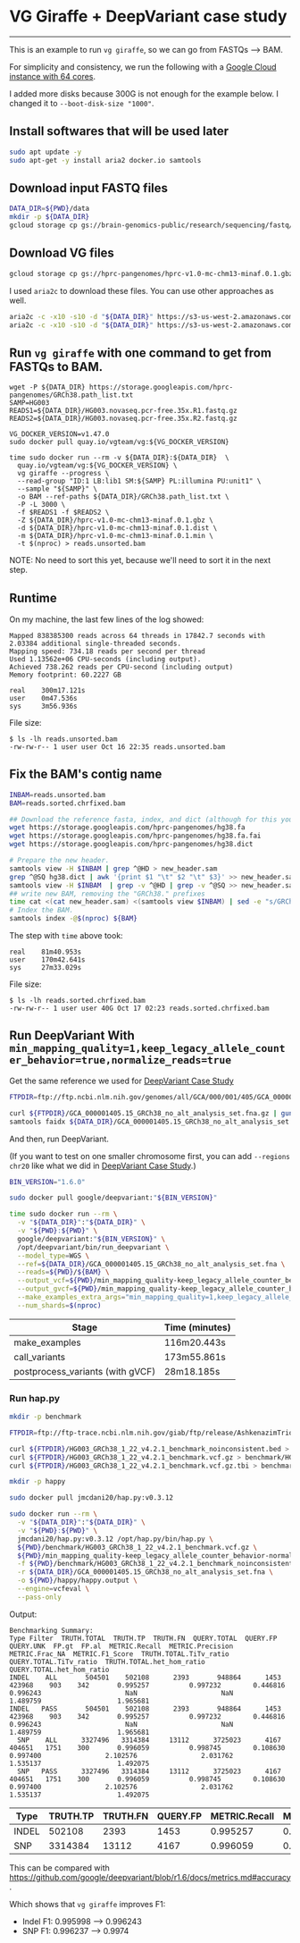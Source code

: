 # VG Giraffe + DeepVariant case study
---

This is an example to run `vg giraffe`, so we can go from FASTQs --> BAM.

For simplicity and consistency, we run the following with a
[Google Cloud instance with 64 cores](deepvariant-details.md#command-for-a-cpu-only-machine-on-google-cloud-platform).

I added more disks because 300G is not enough for the example below. I changed
it to `--boot-disk-size "1000"`.

## Install softwares that will be used later

```bash
sudo apt update -y
sudo apt-get -y install aria2 docker.io samtools
```

## Download input FASTQ files

```bash
DATA_DIR=${PWD}/data
mkdir -p ${DATA_DIR}
gcloud storage cp gs://brain-genomics-public/research/sequencing/fastq/novaseq/wgs_pcr_free/35x/HG003.novaseq.pcr-free.35x.R?.fastq.gz ${DATA_DIR}/
```

## Download VG files

```bash
gcloud storage cp gs://hprc-pangenomes/hprc-v1.0-mc-chm13-minaf.0.1.gbz ${DATA_DIR}/
```

I used `aria2c` to download these files. You can use other approaches as well.

```bash
aria2c -c -x10 -s10 -d "${DATA_DIR}" https://s3-us-west-2.amazonaws.com/human-pangenomics/pangenomes/freeze/freeze1/minigraph-cactus/filtered/hprc-v1.0-mc-chm13-minaf.0.1.min
aria2c -c -x10 -s10 -d "${DATA_DIR}" https://s3-us-west-2.amazonaws.com/human-pangenomics/pangenomes/freeze/freeze1/minigraph-cactus/filtered/hprc-v1.0-mc-chm13-minaf.0.1.dist
```

## Run `vg giraffe` with one command to get from FASTQs to BAM.

```
wget -P ${DATA_DIR} https://storage.googleapis.com/hprc-pangenomes/GRCh38.path_list.txt
SAMP=HG003
READS1=${DATA_DIR}/HG003.novaseq.pcr-free.35x.R1.fastq.gz
READS2=${DATA_DIR}/HG003.novaseq.pcr-free.35x.R2.fastq.gz

VG_DOCKER_VERSION=v1.47.0
sudo docker pull quay.io/vgteam/vg:${VG_DOCKER_VERSION}

time sudo docker run --rm -v ${DATA_DIR}:${DATA_DIR}  \
  quay.io/vgteam/vg:${VG_DOCKER_VERSION} \
  vg giraffe --progress \
  --read-group "ID:1 LB:lib1 SM:${SAMP} PL:illumina PU:unit1" \
  --sample "${SAMP}" \
  -o BAM --ref-paths ${DATA_DIR}/GRCh38.path_list.txt \
  -P -L 3000 \
  -f $READS1 -f $READS2 \
  -Z ${DATA_DIR}/hprc-v1.0-mc-chm13-minaf.0.1.gbz \
  -d ${DATA_DIR}/hprc-v1.0-mc-chm13-minaf.0.1.dist \
  -m ${DATA_DIR}/hprc-v1.0-mc-chm13-minaf.0.1.min \
  -t $(nproc) > reads.unsorted.bam
```

NOTE: No need to sort this yet, because we'll need to sort it in the next step.

## Runtime

On my machine, the last few lines of the log showed:

```
Mapped 838385300 reads across 64 threads in 17842.7 seconds with 2.03384 additional single-threaded seconds.
Mapping speed: 734.18 reads per second per thread
Used 1.13562e+06 CPU-seconds (including output).
Achieved 738.262 reads per CPU-second (including output)
Memory footprint: 60.2227 GB

real    300m17.121s
user    0m47.536s
sys     3m56.936s
```

File size:

```
$ ls -lh reads.unsorted.bam
-rw-rw-r-- 1 user user Oct 16 22:35 reads.unsorted.bam
```

## Fix the BAM's contig name

```bash
INBAM=reads.unsorted.bam
BAM=reads.sorted.chrfixed.bam

## Download the reference fasta, index, and dict (although for this you only need the .dict).
wget https://storage.googleapis.com/hprc-pangenomes/hg38.fa
wget https://storage.googleapis.com/hprc-pangenomes/hg38.fa.fai
wget https://storage.googleapis.com/hprc-pangenomes/hg38.dict

# Prepare the new header.
samtools view -H $INBAM | grep ^@HD > new_header.sam
grep ^@SQ hg38.dict | awk '{print $1 "\t" $2 "\t" $3}' >> new_header.sam
samtools view -H $INBAM  | grep -v ^@HD | grep -v ^@SQ >> new_header.sam
## write new BAM, removing the "GRCh38." prefixes
time cat <(cat new_header.sam) <(samtools view $INBAM) | sed -e "s/GRCh38.//g" | samtools sort --threads 10 -m 2G -O BAM > ${BAM}
# Index the BAM.
samtools index -@$(nproc) ${BAM}
```

The step with `time` above took:

```
real    81m40.953s
user    170m42.641s
sys     27m33.029s
```

File size:

```
$ ls -lh reads.sorted.chrfixed.bam
-rw-rw-r-- 1 user user 40G Oct 17 02:23 reads.sorted.chrfixed.bam
```

## Run DeepVariant With `min_mapping_quality=1,keep_legacy_allele_counter_behavior=true,normalize_reads=true`

Get the same reference we used for
[DeepVariant Case Study](deepvariant-case-study.md)

```bash
FTPDIR=ftp://ftp.ncbi.nlm.nih.gov/genomes/all/GCA/000/001/405/GCA_000001405.15_GRCh38/seqs_for_alignment_pipelines.ucsc_ids

curl ${FTPDIR}/GCA_000001405.15_GRCh38_no_alt_analysis_set.fna.gz | gunzip > ${DATA_DIR}/GCA_000001405.15_GRCh38_no_alt_analysis_set.fna
samtools faidx ${DATA_DIR}/GCA_000001405.15_GRCh38_no_alt_analysis_set.fna
```

And then, run DeepVariant.

(If you want to test on one smaller chromosome first, you can add
`--regions chr20` like what we did in
[DeepVariant Case Study](deepvariant-case-study.md).)

```bash
BIN_VERSION="1.6.0"

sudo docker pull google/deepvariant:"${BIN_VERSION}"

time sudo docker run --rm \
  -v "${DATA_DIR}":"${DATA_DIR}" \
  -v "${PWD}:${PWD}" \
  google/deepvariant:"${BIN_VERSION}" \
  /opt/deepvariant/bin/run_deepvariant \
  --model_type=WGS \
  --ref=${DATA_DIR}/GCA_000001405.15_GRCh38_no_alt_analysis_set.fna \
  --reads=${PWD}/${BAM} \
  --output_vcf=${PWD}/min_mapping_quality-keep_legacy_allele_counter_behavior-normalize_reads-vg.vcf.gz \
  --output_gvcf=${PWD}/min_mapping_quality-keep_legacy_allele_counter_behavior-normalize_reads-vg.g.vcf.gz \
  --make_examples_extra_args="min_mapping_quality=1,keep_legacy_allele_counter_behavior=true,normalize_reads=true" \
  --num_shards=$(nproc)
```

Stage                            | Time (minutes)
-------------------------------- | -----------------
make_examples                    | 116m20.443s
call_variants                    | 173m55.861s
postprocess_variants (with gVCF) | 28m18.185s


### Run hap.py

```bash
mkdir -p benchmark

FTPDIR=ftp://ftp-trace.ncbi.nlm.nih.gov/giab/ftp/release/AshkenazimTrio/HG003_NA24149_father/NISTv4.2.1/GRCh38

curl ${FTPDIR}/HG003_GRCh38_1_22_v4.2.1_benchmark_noinconsistent.bed > benchmark/HG003_GRCh38_1_22_v4.2.1_benchmark_noinconsistent.bed
curl ${FTPDIR}/HG003_GRCh38_1_22_v4.2.1_benchmark.vcf.gz > benchmark/HG003_GRCh38_1_22_v4.2.1_benchmark.vcf.gz
curl ${FTPDIR}/HG003_GRCh38_1_22_v4.2.1_benchmark.vcf.gz.tbi > benchmark/HG003_GRCh38_1_22_v4.2.1_benchmark.vcf.gz.tbi
```

```bash
mkdir -p happy

sudo docker pull jmcdani20/hap.py:v0.3.12

sudo docker run --rm \
  -v "${DATA_DIR}":"${DATA_DIR}" \
  -v "${PWD}:${PWD}" \
  jmcdani20/hap.py:v0.3.12 /opt/hap.py/bin/hap.py \
  ${PWD}/benchmark/HG003_GRCh38_1_22_v4.2.1_benchmark.vcf.gz \
  ${PWD}/min_mapping_quality-keep_legacy_allele_counter_behavior-normalize_reads-vg.vcf.gz \
  -f ${PWD}/benchmark/HG003_GRCh38_1_22_v4.2.1_benchmark_noinconsistent.bed \
  -r ${DATA_DIR}/GCA_000001405.15_GRCh38_no_alt_analysis_set.fna \
  -o ${PWD}/happy/happy.output \
  --engine=vcfeval \
  --pass-only
```

Output:

```
Benchmarking Summary:
Type Filter  TRUTH.TOTAL  TRUTH.TP  TRUTH.FN  QUERY.TOTAL  QUERY.FP  QUERY.UNK  FP.gt  FP.al  METRIC.Recall  METRIC.Precision  METRIC.Frac_NA  METRIC.F1_Score  TRUTH.TOTAL.TiTv_ratio  QUERY.TOTAL.TiTv_ratio  TRUTH.TOTAL.het_hom_ratio  QUERY.TOTAL.het_hom_ratio
INDEL    ALL       504501    502108      2393       948864      1453     423968    903    342       0.995257          0.997232        0.446816         0.996243                     NaN                     NaN                   1.489759                   1.965681
INDEL   PASS       504501    502108      2393       948864      1453     423968    903    342       0.995257          0.997232        0.446816         0.996243                     NaN                     NaN                   1.489759                   1.965681
  SNP    ALL      3327496   3314384     13112      3725023      4167     404651   1751    300       0.996059          0.998745        0.108630         0.997400                2.102576                2.031762                   1.535137                   1.492075
  SNP   PASS      3327496   3314384     13112      3725023      4167     404651   1751    300       0.996059          0.998745        0.108630         0.997400                2.102576                2.031762                   1.535137                   1.492075
```

| Type  | TRUTH.TP | TRUTH.FN | QUERY.FP | METRIC.Recall | METRIC.Precision | METRIC.F1_Score |
| ----- | -------- | -------- | -------- | ------------- | ---------------- | --------------- |
| INDEL | 502108   | 2393     | 1453     | 0.995257      | 0.997232         | 0.996243        |
| SNP   | 3314384  | 13112    | 4167     | 0.996059      | 0.998745         | 0.9974          |

This can be compared with
https://github.com/google/deepvariant/blob/r1.6/docs/metrics.md#accuracy.

Which shows that `vg giraffe` improves F1:

- Indel F1: 0.995998 --> 0.996243
- SNP F1: 0.996237 --> 0.9974
